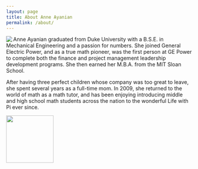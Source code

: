 ```yaml
---
layout: page
title: About Anne Ayanian
permalink: /about/
---
```

<img align="left" src="https://media.licdn.com/mpr/mpr/shrinknp_200_200/p/8/005/036/108/1971dd2.jpg">
Anne Ayanian graduated from Duke University with a B.S.E. in Mechanical Engineering and a passion for numbers. She joined General Electric Power, and as a true math pioneer, was the first person at GE Power to complete both the finance and project management leadership development programs. She then earned her M.B.A. from the MIT Sloan School.

After having three perfect children whose company was too great to leave, she spent several years as a full-time mom. In 2009, she returned to the world of math as a math tutor, and has been enjoying introducing middle and high school math students across the nation to the wonderful Life with Pi ever since. 

  <img STYLE="position:absolute;" LEFT="170" height="128"  src="https://ivycoach.com/content/uploads/2013/09/Duke-Admissions-Essay.jpg" >
  <img src="https://i.pinimg.com/736x/3d/a9/af/3da9af708dc16eecfbb41d6be64992c2--engineering-colleges-seals.jpg" height="128">
